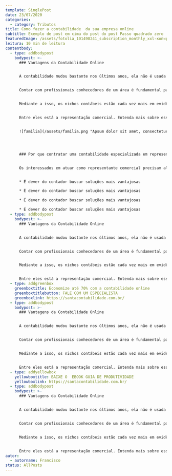 ```yaml
---
template: SinglePost
date: 23/07/2020
categories:
  - category: Tributos
title: Como fazer a contabilidade  da sua empresa online
subtitle: Exemplo de post em cima do post do post Passo quadrado zero
featuredImage: /assets/fotolia_101498241_subscription_monthly_xxl-копировать-.jpg
leitura: 10 min de leitura
contentbody:
  - type: addbodypost
    bodypost: >-
      ### Vantagens da Contabilidade Online


      A contabilidade mudou bastante nos últimos anos, ela não é usada somente para resolver burocracias típicas de um negócio, mas sim, como uma eficiente ferramenta de gestão. Por isso, o representante comercial pode contar com especialistas focados no seu segmento de mercado.


      Contar com profissionais conhecedores de um área é fundamental para tratar não só de assuntos tributários, mas também, de fins gerenciais que melhoram a tomada de decisão.


      Mediante a isso, os nichos contábeis estão cada vez mais em evidência fazendo com que os escritório de contabilidade se especializem em determinados segmentos para se diferenciar frente ao mercado. 


      Entre eles está a representação comercial. Entenda mais sobre esse assunto!


      ![familia](/assets/familia.png "Apsum dolor sit amet, consectetuer adipiscing elit, sed diam nonum")




      ### Por que contratar uma contabilidade especializada em representante comercial?


      Os interessados em atuar como representante comercial precisam algumas obrigações acessórias. Por esse motivo, é fundamental que o contador seja habituado com esse nicho de mercado, pois seu papel é cuidar do controle de prazos e documentação e também, da escolha do regime de tributação.


      * É dever do contador buscar soluções mais vantajosas

      * É dever do contador buscar soluções mais vantajosas

      * É dever do contador buscar soluções mais vantajosas

      * É dever do contador buscar soluções mais vantajosas
  - type: addbodypost
    bodypost: >-
      ### Vantagens da Contabilidade Online


      A contabilidade mudou bastante nos últimos anos, ela não é usada somente para resolver burocracias típicas de um negócio, mas sim, como uma eficiente ferramenta de gestão. Por isso, o representante comercial pode contar com especialistas focados no seu segmento de mercado.


      Contar com profissionais conhecedores de um área é fundamental para tratar não só de assuntos tributários, mas também, de fins gerenciais que melhoram a tomada de decisão.


      Mediante a isso, os nichos contábeis estão cada vez mais em evidência fazendo com que os escritório de contabilidade se especializem em determinados segmentos para se diferenciar frente ao mercado. 


      Entre eles está a representação comercial. Entenda mais sobre esse assunto!
  - type: addgreenbox
    greenboxtitle: Economize até 70% com a contabilidade online
    greenboxtitlebutton: FALE COM UM ESPECIALISTA
    greenboxlink: https://santacontabilidade.com.br/
  - type: addbodypost
    bodypost: >-
      ### Vantagens da Contabilidade Online


      A contabilidade mudou bastante nos últimos anos, ela não é usada somente para resolver burocracias típicas de um negócio, mas sim, como uma eficiente ferramenta de gestão. Por isso, o representante comercial pode contar com especialistas focados no seu segmento de mercado.


      Contar com profissionais conhecedores de um área é fundamental para tratar não só de assuntos tributários, mas também, de fins gerenciais que melhoram a tomada de decisão.


      Mediante a isso, os nichos contábeis estão cada vez mais em evidência fazendo com que os escritório de contabilidade se especializem em determinados segmentos para se diferenciar frente ao mercado. 


      Entre eles está a representação comercial. Entenda mais sobre esse assunto!
  - type: addyellowbox
    yellowboxtitle: BAIXE O  EBOOK GUIA DE PRODUTIVIDADE
    yellowboxlink: https://santacontabilidade.com.br/
  - type: addbodypost
    bodypost: >-
      ### Vantagens da Contabilidade Online


      A contabilidade mudou bastante nos últimos anos, ela não é usada somente para resolver burocracias típicas de um negócio, mas sim, como uma eficiente ferramenta de gestão. Por isso, o representante comercial pode contar com especialistas focados no seu segmento de mercado.


      Contar com profissionais conhecedores de um área é fundamental para tratar não só de assuntos tributários, mas também, de fins gerenciais que melhoram a tomada de decisão.


      Mediante a isso, os nichos contábeis estão cada vez mais em evidência fazendo com que os escritório de contabilidade se especializem em determinados segmentos para se diferenciar frente ao mercado. 


      Entre eles está a representação comercial. Entenda mais sobre esse assunto!
autor:
  - autorname: Francisco
status: AllPosts
---
```

